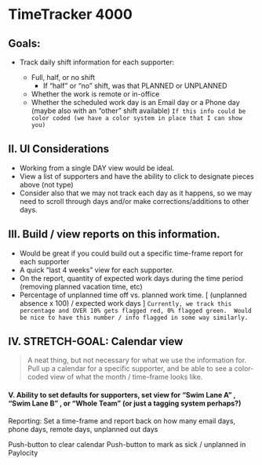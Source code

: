 # TimeTracker 4000 

## Goals:

* Track daily shift information for each supporter:

	* Full, half, or no shift
		* If “half” or “no” shift, was that PLANNED or UNPLANNED
	* Whether the work is remote or in-office
	* Whether the scheduled work day is an Email day or a Phone day (maybe also with an “other” shift available)
`If this info could be color coded (we have a color system in place that I can show you)` 

## II. UI Considerations
* Working from a single DAY view would be ideal.  
* View a list of supporters and have the ability to click to designate pieces above (not type)
* Consider also that we may not track each day as it happens, so we may need to scroll through days and/or make corrections/additions to other days. 

## III.  Build / view reports on this information.  
* Would be great if you could build out a specific time-frame report for each supporter
* A quick “last 4 weeks” view for each supporter. 
* On the report, quantity of expected work days during the time period (removing planned vacation time, etc) 
* Percentage of unplanned time off vs. planned work time.  [  (unplanned absence x 100) / expected work days  ] 
`Currently, we track this percentage and OVER 10% gets flagged red, 0% flagged green.  Would be nice to have this number / info flagged in some way similarly.` 

## IV.  STRETCH-GOAL:  Calendar view
> A neat thing, but not necessary for what we use the information for.  
Pull up a calendar for a specific supporter, and be able to see a color-coded view of what the month / time-frame looks like. 

#### V.  Ability to set defaults for supporters, set view for “Swim Lane A” , “Swim Lane B” , or “Whole Team”   (or just a tagging system perhaps?) 

Reporting:   Set a time-frame and report back on how many email days, phone days, remote days, unplanned out days

Push-button to clear calendar 
Push-button to mark as sick / unplanned in Paylocity
